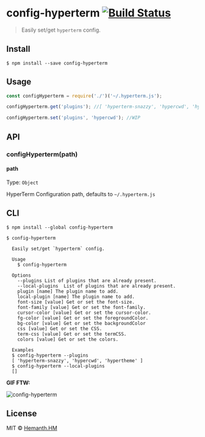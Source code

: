 # config-hyperterm [![Build Status](https://travis-ci.org/hemanth/config-hyperterm.svg?branch=master)](https://travis-ci.org/hemanth/config-hyperterm)

> Easily set/get `hyperterm` config.


## Install

```
$ npm install --save config-hyperterm
```


## Usage

```js
const configHyperterm = require('./')('~/.hyperterm.js');

configHyperterm.get('plugins'); //[ 'hyperterm-snazzy', 'hypercwd', 'hypertheme' ]

configHyperterm.set('plugins', 'hypercwd'); //WIP
```


## API

### configHyperterm(path)

#### path

Type: `Object`

HyperTerm Configuration path, defaults to `~/.hyperterm.js`

## CLI

```
$ npm install --global config-hyperterm
```

```
$ config-hyperterm 

  Easily set/get `hyperterm` config.

  Usage
    $ config-hyperterm

  Options
    --plugins List of plugins that are already present.
    --local-plugins  List of plugins that are already present.
    plugin [name] The plugin name to add.
    local-plugin [name] The plugin name to add.
    font-size [value] Get or set the font-size.
    font-family [value] Get or set the font-family.
    cursor-color [value] Get or set the cursor-color.
    fg-color [value] Get or set the foregroundColor.
    bg-color [value] Get or set the backgroundColor
    css [value] Get or set the CSS.
    term-css [value] Get or set the termCSS.
    colors [value] Get or set the colors.

  Examples
  $ config-hyperterm --plugins
  [ 'hyperterm-snazzy', 'hypercwd', 'hypertheme' ]
  $ config-hyperterm --local-plugins
  []

```

__GIF FTW:__

![config-hyperterm](./config-hyperterm.gif)


## License

MIT © [Hemanth.HM](https://h3manth.com)
